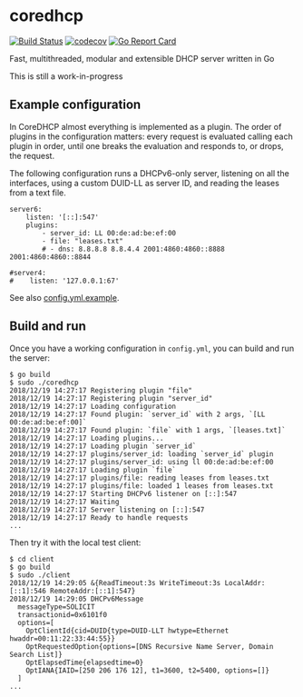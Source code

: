 # coredhcp

[![Build Status](https://travis-ci.org/coredhcp/coredhcp.svg?branch=master)](https://travis-ci.org/coredhcp/coredhcp)
[![codecov](https://codecov.io/gh/coredhcp/coredhcp/branch/master/graph/badge.svg)](https://codecov.io/gh/coredhcp/coredhcp)
[![Go Report Card](https://goreportcard.com/badge/github.com/coredhcp/coredhcp)](https://goreportcard.com/report/github.com/coredhcp/coredhcp)

Fast, multithreaded, modular and extensible DHCP server written in Go

This is still a work-in-progress

## Example configuration

In CoreDHCP almost everything is implemented as a plugin. The order of plugins in the configuration matters: every request is evaluated calling each plugin in order, until one breaks the evaluation and responds to, or drops, the request.

The following configuration runs a DHCPv6-only server, listening on all the interfaces, using a custom DUID-LL as server ID, and reading the leases from a text file.

```
server6:
    listen: '[::]:547'
    plugins:
        - server_id: LL 00:de:ad:be:ef:00
        - file: "leases.txt"
        # - dns: 8.8.8.8 8.8.4.4 2001:4860:4860::8888 2001:4860:4860::8844

#server4:
#    listen: '127.0.0.1:67'
```

See also [config.yml.example](config.yml.example).

## Build and run

Once you have a working configuration in `config.yml`, you can build and run the server:
```
$ go build
$ sudo ./coredhcp
2018/12/19 14:27:17 Registering plugin "file"
2018/12/19 14:27:17 Registering plugin "server_id"
2018/12/19 14:27:17 Loading configuration
2018/12/19 14:27:17 Found plugin: `server_id` with 2 args, `[LL 00:de:ad:be:ef:00]`
2018/12/19 14:27:17 Found plugin: `file` with 1 args, `[leases.txt]`
2018/12/19 14:27:17 Loading plugins...
2018/12/19 14:27:17 Loading plugin `server_id`
2018/12/19 14:27:17 plugins/server_id: loading `server_id` plugin
2018/12/19 14:27:17 plugins/server_id: using ll 00:de:ad:be:ef:00
2018/12/19 14:27:17 Loading plugin `file`
2018/12/19 14:27:17 plugins/file: reading leases from leases.txt
2018/12/19 14:27:17 plugins/file: loaded 1 leases from leases.txt
2018/12/19 14:27:17 Starting DHCPv6 listener on [::]:547
2018/12/19 14:27:17 Waiting
2018/12/19 14:27:17 Server listening on [::]:547
2018/12/19 14:27:17 Ready to handle requests
...
```

Then try it with the local test client:
```
$ cd client
$ go build
$ sudo ./client
2018/12/19 14:29:05 &{ReadTimeout:3s WriteTimeout:3s LocalAddr:[::1]:546 RemoteAddr:[::1]:547}
2018/12/19 14:29:05 DHCPv6Message
  messageType=SOLICIT
  transactionid=0x6101f0
  options=[
    OptClientId{cid=DUID{type=DUID-LLT hwtype=Ethernet hwaddr=00:11:22:33:44:55}}
    OptRequestedOption{options=[DNS Recursive Name Server, Domain Search List]}
    OptElapsedTime{elapsedtime=0}
    OptIANA{IAID=[250 206 176 12], t1=3600, t2=5400, options=[]}
  ]
...
```
